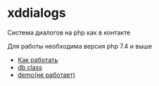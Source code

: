 xddialogs
=========

Система диалогов на php как в контакте

Для работы необходима версия php 7.4 и выше

- [Как работать](http://xdan.ru/Sistema-dialogov-na-php-kak-v-v-kontakte.html)
- [db class](https://github.com/xdan/class.db.php)
- [demo(не работает)](http://xdan.ru/examples/dialog/) 
